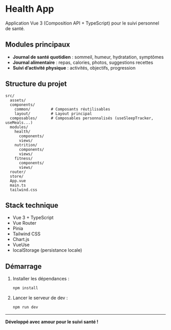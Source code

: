 # Health App

Application Vue 3 (Composition API + TypeScript) pour le suivi personnel de santé.

## Modules principaux

- **Journal de santé quotidien** : sommeil, humeur, hydratation, symptômes
- **Journal alimentaire** : repas, calories, photos, suggestions recettes
- **Suivi d’activité physique** : activités, objectifs, progression

## Structure du projet

```
src/
  assets/
  components/
    common/         # Composants réutilisables
    layout/         # Layout principal
  composables/      # Composables personnalisés (useSleepTracker, useMeals...)
  modules/
    health/
      components/
      views/
    nutrition/
      components/
      views/
    fitness/
      components/
      views/
  router/
  store/
  App.vue
  main.ts
  tailwind.css
```

## Stack technique

- Vue 3 + TypeScript
- Vue Router
- Pinia
- Tailwind CSS
- Chart.js
- VueUse
- localStorage (persistance locale)

## Démarrage

1. Installer les dépendances :
   ```bash
   npm install
   ```
2. Lancer le serveur de dev :
   ```bash
   npm run dev
   ```

---

**Développé avec amour pour le suivi santé !**

